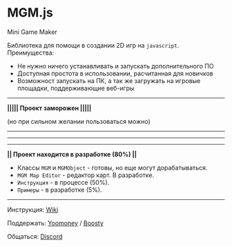 # MGM.js
Mini Game Maker

Библиотека для помощи в создании 2D игр на `javascript`.
Преимущества:
- Не нужно ничего устанавливать и запускать дополнительного ПО
- Доступная простота в использовании, расчитанная для новичков
- Возможност запускать на ПК, а так же загружать на игровые площадки, поддерживающие веб-игры
____

**||||| Проект заморожен |||||**

(но при сильном желании пользоваться можно)

____
____
____

**|| Проект находится в разработке (80%) ||**

- Классы `MGM` и `MGMObject` - готовы, но еще могут дорабатываться.
- `MGM Map Editor` - редактор карт. В разработке.
- `Инструкция` - в процессе (50%).
- `Примеры` - в разработке (5%). 
____

Инструкция: [Wiki](https://github.com/jkn-code/MGM.js/wiki) 

Поддержать: [Yoomoney](https://yoomoney.ru/to/410018410401723) / [Boosty](https://boosty.to/mgm-js)

Общаться: [Discord](https://discord.gg/mzmgJqH6Vj)

